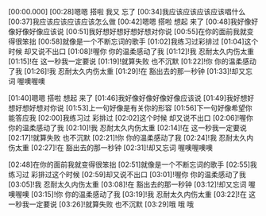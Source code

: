 [00:00.000]
[00:28]嗯嗯 搭啦 我又 忘了
[00:34]我应该应该应该应该唱什么
[00:37]我应该应该应该应该怎么做
[00:42]嗯嗯 搭啦 想起 来了
[00:48]我好像好像好像好像应该说
[00:51]我好想好想好想好想对你说
[00:55]在你的面前我就变得很笨拙
[00:58]就像是一个不断忘词的歌手
[01:02]我练习过彩排过
[01:04]这个时候 却又说不出口
[01:08]!喔你 你的温柔感动了我
[01:12]!我 忍耐太久内伤太重
[01:15]!在 这一秒我一定要说
[01:19]!就算失败 也不沉默
[01:22]!你 你的温柔感动了我
[01:26]!我 忍耐太久内伤太重
[01:29]!在 豁出去的那一秒钟
[01:33]!却又忘词 喔噢喔噢

[01:40]嗯嗯 搭啦 想起 来了
[01:46]我好像好像好像好像应该说
[01:49]我好想好想好想好想对你说
[01:53]上一句好像是有关你的形容
[01:56]下一句好像希望你能答应我
[02:00]我练习过 彩排过
[02:02]这个时候 却又说不出口
[02:06]!喔你 你的温柔感动了我
[02:10]!我 忍耐太久内伤太重
[02:14]!在 这一秒我一定要说
[02:17]!就算失败 也不沉默
[02:21]!你 你的温柔感动了我
[02:24]!我 忍耐太久内伤太重
[02:27]!在 豁出去的那一秒钟
[02:31]!却又忘词 喔噢喔噢噢

[02:48]在你的面前我就变得很笨拙
[02:51]就像是一个不断忘词的歌手
[02:55]我练习过 彩排过这个时候
[02:59]却又说不出口
[03:01]!喔你 你的温柔感动了我
[03:05]!我 忍耐太久内伤太重
[03:08]!在 豁出去的那一秒钟
[03:12]!却又忘词 喔噢喔噢
[03:15]!你 你的温柔感动了我
[03:19]!我 忍耐太久内伤太重
[03:22]!在 这一秒我一定要说
[03:26]!就算失败 也不沉默
[03:29]哦 哦 哦